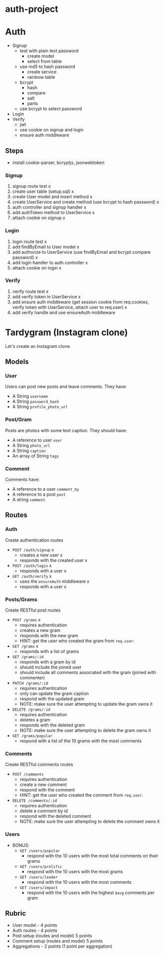 # auth-project

# Auth

* Signup
  * test with plain text password
    * create model
    * select from table
  * use md5 to hash password
    * create service
    * rainbow table
  * bcrypt
    * hash
    * compare
    * salt
    * parts
  * use bcrypt to select password
* Login
* Verify
  * jwt
  * use cookie on signup and login
  * ensure auth middleware

## Steps

* install cookie-parser, bcryptjs, jsonwebtoken

### Signup

1. signup route test x
2. create user table (setup.sql) x
3. create User model and insert method x
4. create UserService and create method (use bcrypt to hash password) x
5. auth controller and signup handler x
6. add authToken method to UserService x
7. attach cookie on signup x

### Login

1. login route test x
2. add findByEmail to User model x
3. add authorize to UserService (use findByEmail and bcrypt.compare password) x
4. add login handler to auth controller x
5. attach cookie on login x

### Verify

1. verify route test x
2. add verify token in UserService x
3. add ensure auth middleware (get session cookie from req.cookies, verify token with UserService, attach user to req.user) x
4. add verify handle and use ensureAuth middleware



# Tardygram (Instagram clone)

Let's create an Instagram clone.

## Models

### User

Users can post new posts and leave comments. They have:

* A String `username` 
* A String `password_hash` 
* A String `profile_photo_url` 

### Post/Gram

Posts are photos with some text caption. They should have:

* A reference to user `user` 
* A String `photo_url` 
* A String `caption` 
* An array of String `tags` 

### Comment

Comments have:

* A reference to a user `comment_by` 
* A reference to a post `post` 
* A string `comment` 

## Routes

### Auth

Create authentication routes

* `POST /auth/signup` x
  * creates a new user x
  * responds with the created user x
* `POST /auth/login` x
  * responds with a user x
* `GET /auth/verify` x
  * uses the `ensureAuth` middleware x
  * responds with a user x

### Posts/Grams

Create RESTful post routes

* `POST /grams` x
  * requires authentication
  * creates a new gram
  * responds with the new gram
  * HINT: get the user who created the gram from `req.user`.
* `GET /grams` x
  * responds with a list of grams
* `GET /grams/:id`
  * responds with a gram by id
  * should include the joined user
  * should include all comments associated with the gram (joined with commenter)
* `PATCH /grams/:id`
  * requires authentication
  * only can update the gram caption
  * respond with the updated gram
  * NOTE: make sure the user attempting to update the gram owns it
* `DELETE /grams/:id`
  * requires authentication
  * deletes a gram
  * responds with the deleted gram
  * NOTE: make sure the user attempting to delete the gram owns it
* `GET /grams/popular`
  * respond with a list of the 10 grams with the most comments

### Comments

Create RESTful comments routes

* `POST /comments`
  * requires authentication
  * create a new comment
  * respond with the comment
  * HINT: get the user who created the comment from `req.user`.
* `DELETE /comments/:id`
  * requires authentication
  * delete a comment by id
  * respond with the deleted comment
  * NOTE: make sure the user attempting to delete the comment owns it

### Users

* BONUS:
  * `GET /users/popular`
    * respond with the 10 users with the most total comments on their grams
  * `GET /users/prolific`
    * respond with the 10 users with the most grams
  * `GET /users/leader`
    * respond with the 10 users with the most comments
  * `GET /users/impact`
    * respond with the 10 users with the highest `$avg` comments per gram

## Rubric

* User model - 4 points
* Auth routes - 4 points
* Post setup (routes and model) 5 points
* Comment setup (routes and model) 5 points
* Aggregations - 2 points (1 point per aggregation)
